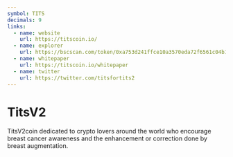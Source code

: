 ```yaml
---
symbol: TITS
decimals: 9
links:
  - name: website
    url: https://titscoin.io/
  - name: explorer
    url: https://bscscan.com/token/0xa753d241ffce10a3570eda72f6561c04b1f9ae77
  - name: whitepaper
    url: https://titscoin.io/whitepaper
  - name: twitter
    url: https://twitter.com/titsfortits2
---
```


# TitsV2

TitsV2coin dedicated to crypto lovers around the world who encourage breast cancer awareness and the enhancement or correction done by breast augmentation.
